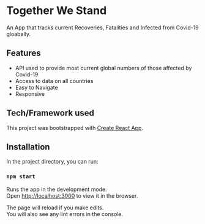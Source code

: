 # Together We Stand

An App that tracks current Recoveries, Fatalities and Infected from Covid-19 gloabally.

## Features

- API used to provide most current global numbers of those affected by Covid-19
- Access to data on all countries 
- Easy to Navigate
- Responsive


## Tech/Framework used

This project was bootstrapped with [Create React App](https://github.com/facebook/create-react-app).

## Installation

In the project directory, you can run:

### `npm start`

Runs the app in the development mode.<br />
Open [http://localhost:3000](http://localhost:3000) to view it in the browser.

The page will reload if you make edits.<br />
You will also see any lint errors in the console.

